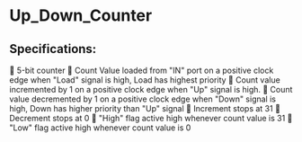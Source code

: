 # Up_Down_Counter
## Specifications:
 5-bit counter 
 Count Value loaded from "IN" port on a positive clock 
edge when "Load" signal is high, Load has highest priority 
 Count value incremented by 1 on a positive clock edge 
when "Up" signal is high. 
 Count value decremented by 1 on a positive clock edge 
when "Down" signal is high, Down has higher priority than 
"Up" signal 
 Increment stops at 31 
 Decrement stops at 0 
 "High" flag active high whenever count value is 31 
 "Low" flag active high whenever count value is 0
